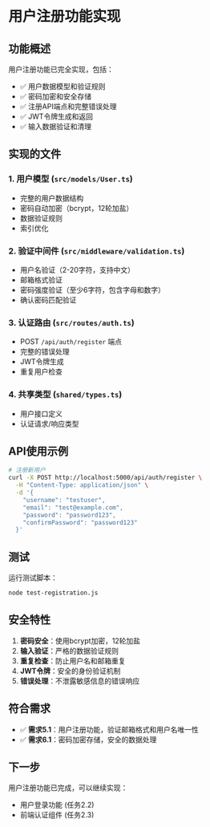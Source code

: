 # 用户注册功能实现

## 功能概述

用户注册功能已完全实现，包括：

- ✅ 用户数据模型和验证规则
- ✅ 密码加密和安全存储
- ✅ 注册API端点和完整错误处理
- ✅ JWT令牌生成和返回
- ✅ 输入数据验证和清理

## 实现的文件

### 1. 用户模型 (`src/models/User.ts`)
- 完整的用户数据结构
- 密码自动加密（bcrypt，12轮加盐）
- 数据验证规则
- 索引优化

### 2. 验证中间件 (`src/middleware/validation.ts`)
- 用户名验证（2-20字符，支持中文）
- 邮箱格式验证
- 密码强度验证（至少6字符，包含字母和数字）
- 确认密码匹配验证

### 3. 认证路由 (`src/routes/auth.ts`)
- POST `/api/auth/register` 端点
- 完整的错误处理
- JWT令牌生成
- 重复用户检查

### 4. 共享类型 (`shared/types.ts`)
- 用户接口定义
- 认证请求/响应类型

## API使用示例

```bash
# 注册新用户
curl -X POST http://localhost:5000/api/auth/register \
  -H "Content-Type: application/json" \
  -d '{
    "username": "testuser",
    "email": "test@example.com",
    "password": "password123",
    "confirmPassword": "password123"
  }'
```

## 测试

运行测试脚本：
```bash
node test-registration.js
```

## 安全特性

1. **密码安全**：使用bcrypt加密，12轮加盐
2. **输入验证**：严格的数据验证规则
3. **重复检查**：防止用户名和邮箱重复
4. **JWT令牌**：安全的身份验证机制
5. **错误处理**：不泄露敏感信息的错误响应

## 符合需求

- ✅ **需求5.1**：用户注册功能，验证邮箱格式和用户名唯一性
- ✅ **需求6.1**：密码加密存储，安全的数据处理

## 下一步

用户注册功能已完成，可以继续实现：
- 用户登录功能 (任务2.2)
- 前端认证组件 (任务2.3)
